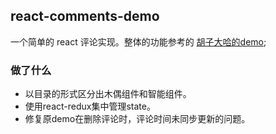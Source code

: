 ## react-comments-demo

一个简单的 react 评论实现。整体的功能参考的 [胡子大哈的demo](https://huzidaha.github.io/react-naive-book-examples/comment-app3/build/index.html);

### 做了什么

* 以目录的形式区分出木偶组件和智能组件。
* 使用react-redux集中管理state。
* 修复原demo在删除评论时，评论时间未同步更新的问题。
